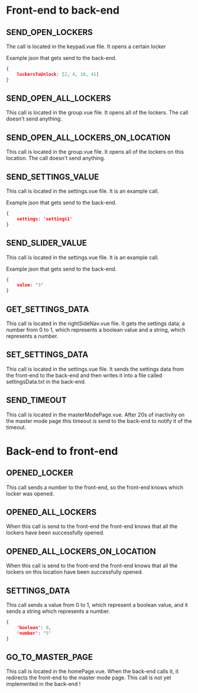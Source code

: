 # Front-end to back-end

## SEND_OPEN_LOCKERS

The call is located in the keypad.vue file. It opens a certain locker

Example json that gets send to the back-end.

```json
{
	lockersToUnlock: [2, 4, 10, 41]
}
```

## SEND_OPEN_ALL_LOCKERS

This call is located in the group.vue file. It opens all of the lockers. The call doesn't send anything.

## SEND_OPEN_ALL_LOCKERS_ON_LOCATION

This call is located in the group.vue file. It opens all of the lockers on this location. The call doesn't send anything.

## SEND_SETTINGS_VALUE

This call is located in the settings.vue file. It is an example call.

Example json that gets send to the back-end.

```json
{
	settings: 'settings1'
}
```

## SEND_SLIDER_VALUE

This call is located in the settings.vue file. It is an example call.

Example json that gets send to the back-end.

```json
{
	value: '3'
}
```

## GET_SETTINGS_DATA

This call is located in the rightSideNav.vue file. It gets the settings data; a number from 0 to 1, which represents a boolean value and a string, which represents a number.

## SET_SETTINGS_DATA

This call is located in the settings.vue file. It sends the settings data from the front-end to the back-end and then writes it into a file called settingsData.txt in the back-end.

## SEND_TIMEOUT

This call is located in the masterModePage.vue. After 20s of inactivity on the master mode page this timeout is send to the back-end to notify it of the timeout.




# Back-end to front-end

## OPENED_LOCKER

This call sends a number to the front-end, so the front-end knows which locker was opened.

## OPENED_ALL_LOCKERS

When this call is send to the front-end the front-end knows that all the lockers have been successfully opened.

## OPENED_ALL_LOCKERS_ON_LOCATION

When this call is send to the front-end the front-end knows that all the lockers on this location have been successfully opened.

## SETTINGS_DATA
This call sends a value from 0 to 1, which represent a boolean value, and it sends a string which represents a number.

```json
{
    'boolean': 0,
    'number': '5'
}
```

## GO_TO_MASTER_PAGE

This call is located in the homePage.vue. When the back-end calls it, it redirects the front-end to the master mode page. This call is not yet implemented in the back-end !

